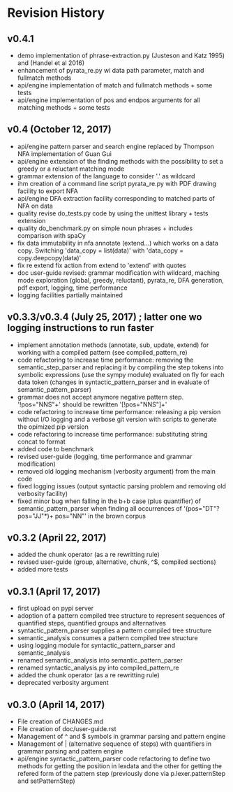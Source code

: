 Revision History
================

v0.4.1 
---------------------
* demo implementation of phrase-extraction.py (Justeson and Katz 1995) and (Handel et al 2016)
* enhancement of pyrata_re.py wi data path parameter, match and fullmatch methods
* api/engine implementation of match and fullmatch methods + some tests
* api/engine implementation of pos and endpos arguments for all matching methods + some tests



v0.4 (October 12, 2017)  
---------------------
* api/engine pattern parser and search engine replaced by Thompson NFA implementation of Guan Gui  
* api/engine extension of the finding methods with the possibility to set a greedy or a reluctant matching mode
* grammar extension of the language to consider '.' as wildcard
* ihm creation of a command line script pyrata_re.py with PDF drawing facility to export NFA
* api/engine DFA extraction facility corresponding to matched parts of NFA on data
* quality revise do_tests.py code by using the unittest library + tests extension
* quality do_benchmark.py on simple noun phrases + includes comparison with spaCy
* fix data immutability in nfa annotate (extend...) which works on a data copy. Switching 'data_copy = list(data)' with 'data_copy  = copy.deepcopy(data)'
* fix re extend fix action from extend to 'extend' with quotes
* doc user-guide revised: grammar modification with wildcard, maching mode exploration (global, greedy, reluctant), pyrata_re, DFA generation, pdf export, logging, time performance
* logging facilities partially maintained  
        

v0.3.3/v0.3.4 (July 25, 2017) ; latter one wo logging instructions to run faster
---------------------
* implement annotation methods (annotate, sub, update, extend) for working with a compiled pattern (see compiled_pattern_re) 
* code refactoring to increase time performance: removing the semantic_step_parser and replacing it by compiling the step tokens into symbolic expressions (use the sympy module) evaluated on fly for each data token (changes in syntactic_pattern_parser and in evaluate of semantic_pattern_parser)
* grammar does not accept anymore negative pattern step. '!pos="NNS"+' should be rewritten '[!pos="NNS"]+'
* code refactoring to increase time performance: releasing a pip version without I/O logging and a verbose git version with scripts to generate the opimized pip version 
* code refactoring to increase time performance: substituting string concat to format 
* added code to benchmark
* revised user-guide (logging, time performance and grammar modification)
* removed old logging mechanism (verbosity argument) from the main code
* fixed logging issues (output syntactic parsing problem and removing old verbosity facility) 
* fixed minor bug when falling in the b+b case (plus quantifier) of semantic_pattern_parser when finding all occurrences of '(pos="DT"? pos="JJ"*)+ pos="NN"' in the brown corpus 


v0.3.2 (April 22, 2017)
---------------------
* added the chunk operator (as a re rewritting rule)
* revised user-guide (group, alternative, chunk, ^$, compiled sections)
* added more tests


v0.3.1 (April 17, 2017)
---------------------
* first upload on pypi server
* adoption of a pattern compiled tree structure to represent sequences of quantified steps, quantified groups and alternatives
* syntactic_pattern_parser supplies a pattern compiled tree structure
* semantic_analysis consumes a pattern compiled tree structure
* using logging module for syntactic_pattern_parser and semantic_analysis
* renamed semantic_analysis into semantic_pattern_parser
* renamed syntactic_analysis.py into compiled_pattern_re
* added the chunk operator (as a re rewritting rule)
* deprecated verbosity argument

v0.3.0 (April 14, 2017)
---------------------
* File creation of CHANGES.md 
* File creation of doc/user-guide.rst
* Management of ^ and $ symbols in grammar parsing and pattern engine 
* Management of | (alternative sequence of steps) with quantifiers in grammar parsing and pattern engine 
* api/engine syntactic_pattern_parser code refactoring to define two methods for getting the position in lexdata and the other for getting the refered form of the pattern step (previously done via p.lexer.patternStep and setPatternStep)

